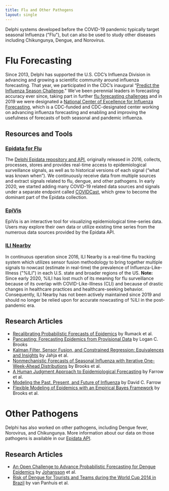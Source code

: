 ```yaml
---
title: Flu and Other Pathogens
layout: single
---
```


Delphi systems developed before the COVID-19 pandemic typically target seasonal Influenza ("Flu"), but can also be used to study other diseases including Chikungunya, Dengue, and Norovirus.

# Flu Forecasting

Since 2013, Delphi has supported the U.S. CDC’s Influenza Division in advancing and growing a scientific community around influenza forecasting. That year, we participated in the CDC’s inaugural “[Predict the Influenza Season Challenge](https://www.cdc.gov/flu/news/predict-flu-challenge.htm).” We’ve been perennial leaders in forecasting accuracy ever since, taking part in further [flu forecasting challenges](https://www.cdc.gov/flu/weekly/flusight/about-flu-forecasting.htm) and in 2019 we were designated a [National Center of Excellence for Influenza Forecasting](https://delphi.cmu.edu/about/center-of-excellence/), which is a CDC-funded and CDC-designated center working on advancing influenza forecasting and enabling and improving the usefulness of forecasts of both seasonal and pandemic influenza.

## Resources and Tools

### [Epidata for Flu](https://cmu-delphi.github.io/delphi-epidata/)
The [Delphi Epidata repository and API](https://cmu-delphi.github.io/delphi-epidata/), originally released in 2016, collects, processes, stores and provides real-time access to epidemiological surveillance signals, as well as to historical versions of each signal (“what was known when”). We continuously receive data from multiple sources and extract signals related to flu, dengue, and other pathogens. In early 2020, we started adding many COVID-19 related data sources and signals under a separate endpoint called [COVIDCast](https://cmu-delphi.github.io/delphi-epidata/api/covidcast.html), which grew to become the dominant part of the Epidata collection.

### [EpiVis](https://delphi.cmu.edu/epivis/)
EpiVis is an interactive tool for visualizing epidemiological time-series data. Users may explore their own data or utilize existing time series from the numerous data sources provided by the Epidata API.

### [ILI Nearby](https://delphi.cmu.edu/nowcast/)
In continuous operation since 2016, ILI Nearby is a real-time flu tracking system which utilizes sensor fusion methodology to bring together multiple signals to nowcast (estimate in real-time) the prevalence of Influenza-Like-Illness ("%ILI") in each U.S. state and broader regions of the US. **Note:** Since early 2020, %ILI has lost much of its meaning for flu surveillance because of its overlap with COVID-Like-Illness (CLI) and because of drastic changes in healthcare practices and healthcare-seeking behavior. Consequently, ILI Nearby has not been actively maintained since 2019 and should no longer be relied upon for accurate nowcasting of %ILI in the post-pandemic era.

## Research Articles
- [Recalibrating Probabilistic Forecasts of Epidemics](https://arxiv.org/abs/2112.06305) by Rumack et al.
- [Pancasting: Forecasting Epidemics from Provisional Data](https://delphi.cmu.edu/~lcbrooks/brooks2020pancasting.pdf) by Logan C. Brooks
- [Kalman Filter, Sensor Fusion, and Constrained Regression: Equivalences and Insights](https://papers.nips.cc/paper/2019/hash/b522259710151f8cc7870b970b4e0930-Abstract.html) by Jahja et al.
- [Nonmechanistic Forecasts of Seasonal Influenza with Iterative One-Week-Ahead Distributions](https://journals.plos.org/ploscompbiol/article?id=10.1371/journal.pcbi.1006134) by Brooks et al.
- [A Human Judgment Approach to Epidemiological Forecasting](https://journals.plos.org/ploscompbiol/article?id=10.1371/journal.pcbi.1005248) by Farrow et al.
- [Modeling the Past, Present, and Future of Influenza](https://delphi.cmu.edu/~dfarrow/thesis.pdf) by David C. Farrow
- [Flexible Modeling of Epidemics with an Empirical Bayes Framework](https://journals.plos.org/ploscompbiol/article?id=10.1371/journal.pcbi.1004382) by Brooks et al.

# Other Pathogens

Delphi has also worked on other pathogens, including Dengue fever, Norovirus, and Chikungunya. More information about our data on those pathogens is available in our [Epidata API](https://cmu-delphi.github.io/delphi-epidata/api/README.html).

## Research Articles
- [An Open Challenge to Advance Probabilistic Forecasting for Dengue Epidemics](https://www.pnas.org/doi/full/10.1073/pnas.1909865116) by [Johansson](https://www.pnas.org/doi/full/10.1073/pnas.1909865116#con1) et al.
- [Risk of Dengue for Tourists and Teams during the World Cup 2014 in Brazil](https://www.ncbi.nlm.nih.gov/pmc/articles/PMC4120682/) by van Panhuis et al. 

